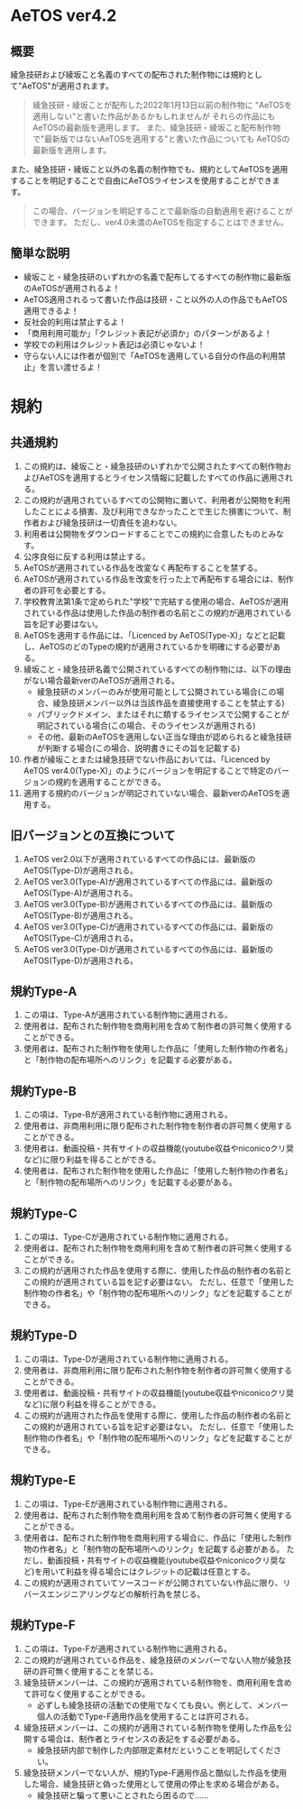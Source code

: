 # AeTOS ver4.2

## 概要
綾急技研および綾坂こと名義のすべての配布された制作物には規約として"AeTOS"が適用されます。
> 綾急技研・綾坂ことが配布した2022年1月13日以前の制作物に
> "AeTOSを適用しない"と書いた作品があるかもしれませんが
> それらの作品にもAeTOSの最新版を適用します。
> また、綾急技研・綾坂こと配布制作物で"最新版ではないAeTOSを適用する"と書いた作品についても
> AeTOSの最新版を適用します。

また、綾急技研・綾坂こと以外の名義の制作物でも、規約としてAeTOSを適用することを明記することで自由にAeTOSライセンスを使用することができます。
> この場合、バージョンを明記することで最新版の自動適用を避けることができます。
> ただし、ver4.0未満のAeTOSを指定することはできません。

## 簡単な説明
- 綾坂こと・綾急技研のいずれかの名義で配布してるすべての制作物に最新版のAeTOSが適用されるよ！
- AeTOS適用されるって書いた作品は技研・こと以外の人の作品でもAeTOS適用できるよ！
- 反社会的利用は禁止するよ！
- 「商用利用可能か」「クレジット表記が必須か」のパターンがあるよ！
- 学校での利用はクレジット表記は必須じゃないよ！
- 守らない人には作者が個別で「AeTOSを適用している自分の作品の利用禁止」を言い渡せるよ！

# 規約

## 共通規約
1. この規約は、綾坂こと・綾急技研のいずれかで公開されたすべての制作物およびAeTOSを適用するとライセンス情報に記載したすべての作品に適用される。
2. この規約が適用されているすべての公開物に置いて、利用者が公開物を利用したことによる損害、及び利用できなかったことで生じた損害について、制作者および綾急技研は一切責任を追わない。
3. 利用者は公開物をダウンロードすることでこの規約に合意したものとみなす。
4. 公序良俗に反する利用は禁止する。
5. AeTOSが適用されている作品を改変なく再配布することを禁ずる。
6. AeTOSが適用されている作品を改変を行った上で再配布する場合には、制作者の許可を必要とする。
7. 学校教育法第1条で定められた"学校"で完結する使用の場合、AeTOSが適用されている作品は使用した作品の制作者の名前とこの規約が適用されている旨を記す必要はない。
8. AeTOSを適用する作品には、「Licenced by AeTOS(Type-X)」などと記載し、AeTOSのどのTypeの規約が適用されているかを明確にする必要がある。
9. 綾坂こと・綾急技研名義で公開されているすべての制作物には、以下の理由がない場合最新verのAeTOSが適用される。
    - 綾急技研のメンバーのみが使用可能として公開されている場合(この場合、綾急技研メンバー以外は当該作品を直接使用することを禁止する)
    - パブリックドメイン、またはそれに類するライセンスで公開することが明記されている場合(この場合、そのライセンスが適用される)
    - その他、最新のAeTOSを適用しない正当な理由が認められると綾急技研が判断する場合(この場合、説明書きにその旨を記載する)
10. 作者が綾坂ことまたは綾急技研でない作品においては、「Licenced by AeTOS ver4.0(Type-X)」のようにバージョンを明記することで特定のバージョンの規約を適用することができる。
11. 適用する規約のバージョンが明記されていない場合、最新verのAeTOSを適用する。

## 旧バージョンとの互換について
1. AeTOS ver2.0以下が適用されているすべての作品には、最新版のAeTOS(Type-D)が適用される。
2. AeTOS ver3.0(Type-A)が適用されているすべての作品には、最新版のAeTOS(Type-A)が適用される。
3. AeTOS ver3.0(Type-B)が適用されているすべての作品には、最新版のAeTOS(Type-B)が適用される。
4. AeTOS ver3.0(Type-C)が適用されているすべての作品には、最新版のAeTOS(Type-C)が適用される。
5. AeTOS ver3.0(Type-D)が適用されているすべての作品には、最新版のAeTOS(Type-D)が適用される。

## 規約Type-A
1. この項は、Type-Aが適用されている制作物に適用される。
2. 使用者は、配布された制作物を商用利用を含めて制作者の許可無く使用することができる。
3. 使用者は、配布された制作物を使用した作品に「使用した制作物の作者名」と「制作物の配布場所へのリンク」を記載する必要がある。

## 規約Type-B
1. この項は、Type-Bが適用されている制作物に適用される。
2. 使用者は、非商用利用に限り配布された制作物を制作者の許可無く使用することができる。
3. 使用者は、動画投稿・共有サイトの収益機能(youtube収益やniconicoクリ奨など)に限り利益を得ることができる。
4. 使用者は、配布された制作物を使用した作品に「使用した制作物の作者名」と「制作物の配布場所へのリンク」を記載する必要がある。

## 規約Type-C
1. この項は、Type-Cが適用されている制作物に適用される。
2. 使用者は、配布された制作物を商用利用を含めて制作者の許可無く使用することができる。
3. この規約が適用された作品を使用する際に、使用した作品の制作者の名前とこの規約が適用されている旨を記す必要はない。
   ただし、任意で「使用した制作物の作者名」や「制作物の配布場所へのリンク」などを記載することができる。

## 規約Type-D
1. この項は、Type-Dが適用されている制作物に適用される。
2. 使用者は、非商用利用に限り配布された制作物を制作者の許可無く使用することができる。
3. 使用者は、動画投稿・共有サイトの収益機能(youtube収益やniconicoクリ奨など)に限り利益を得ることができる。
4. この規約が適用された作品を使用する際に、使用した作品の制作者の名前とこの規約が適用されている旨を記す必要はない。
   ただし、任意で「使用した制作物の作者名」や「制作物の配布場所へのリンク」などを記載することができる。

## 規約Type-E
1. この項は、Type-Eが適用されている制作物に適用される。
2. 使用者は、配布された制作物を商用利用を含めて制作者の許可無く使用することができる。
3. 使用者は、配布された制作物を商用利用する場合に、作品に「使用した制作物の作者名」と「制作物の配布場所へのリンク」を記載する必要がある。
   ただし、動画投稿・共有サイトの収益機能(youtube収益やniconicoクリ奨など)を用いて利益を得る場合にはクレジットの記載は任意とする。
4. この規約が適用されていてソースコードが公開されていない作品に限り、リバースエンジニアリングなどの解析行為を禁じる。

## 規約Type-F
1. この項は、Type-Fが適用されている制作物に適用される。
2. この規約が適用されている作品を、綾急技研のメンバーでない人物が綾急技研の許可無く使用することを禁じる。
3. 綾急技研メンバーは、この規約が適用されている制作物を、商用利用を含めて許可なく使用することができる。
    - 必ずしも綾急技研の活動での使用でなくても良い。例として、メンバー個人の活動でType-F適用作品を使用することは許可される。
4. 綾急技研メンバーは、この規約が適用されている制作物を使用した作品を公開する場合は、制作者とライセンスの表記をする必要がある。
    - 綾急技研内部で制作した内部限定素材だということを明記してください。
5. 綾急技研メンバーでない人が、規約Type-F適用作品と酷似した作品を使用した場合、綾急技研と偽った使用として使用の停止を求める場合がある。
    - 綾急技研と騙って悪いことされたら困るので……
